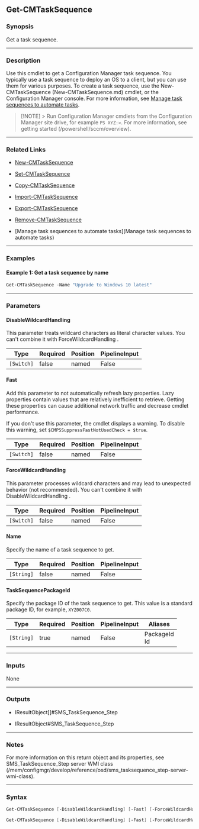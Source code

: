 Get-CMTaskSequence
------------------




### Synopsis
Get a task sequence.



---


### Description

Use this cmdlet to get a Configuration Manager task sequence. You typically use a task sequence to deploy an OS to a client, but you can use them for various purposes. To create a task sequence, use the New-CMTaskSequence (New-CMTaskSequence.md) cmdlet, or the Configuration Manager console. For more information, see [Manage task sequences to automate tasks](/mem/configmgr/osd/deploy-use/manage-task-sequences-to-automate-tasks).



> [!NOTE] > Run Configuration Manager cmdlets from the Configuration Manager site drive, for example `PS XYZ:>`. For more information, see getting started (/powershell/sccm/overview).



---


### Related Links
* [New-CMTaskSequence](New-CMTaskSequence)



* [Set-CMTaskSequence](Set-CMTaskSequence)



* [Copy-CMTaskSequence](Copy-CMTaskSequence)



* [Import-CMTaskSequence](Import-CMTaskSequence)



* [Export-CMTaskSequence](Export-CMTaskSequence)



* [Remove-CMTaskSequence](Remove-CMTaskSequence)



* [Manage task sequences to automate tasks](Manage task sequences to automate tasks)





---


### Examples
#### Example 1: Get a task sequence by name
```PowerShell
Get-CMTaskSequence -Name "Upgrade to Windows 10 latest"
```



---


### Parameters
#### **DisableWildcardHandling**

This parameter treats wildcard characters as literal character values. You can't combine it with ForceWildcardHandling .






|Type      |Required|Position|PipelineInput|
|----------|--------|--------|-------------|
|`[Switch]`|false   |named   |False        |



#### **Fast**

Add this parameter to not automatically refresh lazy properties. Lazy properties contain values that are relatively inefficient to retrieve. Getting these properties can cause additional network traffic and decrease cmdlet performance.


If you don't use this parameter, the cmdlet displays a warning. To disable this warning, set `$CMPSSuppressFastNotUsedCheck = $true`.






|Type      |Required|Position|PipelineInput|
|----------|--------|--------|-------------|
|`[Switch]`|false   |named   |False        |



#### **ForceWildcardHandling**

This parameter processes wildcard characters and may lead to unexpected behavior (not recommended). You can't combine it with DisableWildcardHandling .






|Type      |Required|Position|PipelineInput|
|----------|--------|--------|-------------|
|`[Switch]`|false   |named   |False        |



#### **Name**

Specify the name of a task sequence to get.






|Type      |Required|Position|PipelineInput|
|----------|--------|--------|-------------|
|`[String]`|false   |named   |False        |



#### **TaskSequencePackageId**

Specify the package ID of the task sequence to get. This value is a standard package ID, for example, `XYZ007C0`.






|Type      |Required|Position|PipelineInput|Aliases         |
|----------|--------|--------|-------------|----------------|
|`[String]`|true    |named   |False        |PackageId<br/>Id|





---


### Inputs
None





---


### Outputs
* IResultObject[]#SMS_TaskSequence_Step


* IResultObject#SMS_TaskSequence_Step






---


### Notes
For more information on this return object and its properties, see SMS_TaskSequence_Step server WMI class (/mem/configmgr/develop/reference/osd/sms_tasksequence_step-server-wmi-class).



---


### Syntax
```PowerShell
Get-CMTaskSequence [-DisableWildcardHandling] [-Fast] [-ForceWildcardHandling] [-Name <String>] [<CommonParameters>]
```
```PowerShell
Get-CMTaskSequence [-DisableWildcardHandling] [-Fast] [-ForceWildcardHandling] -TaskSequencePackageId <String> [<CommonParameters>]
```
